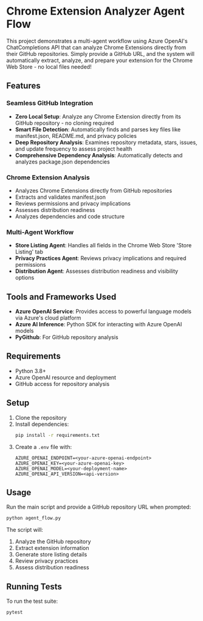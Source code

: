 # Chrome Extension Analyzer Agent Flow

This project demonstrates a multi-agent workflow using Azure OpenAI's ChatCompletions API that can analyze Chrome Extensions directly from their GitHub repositories. Simply provide a GitHub URL, and the system will automatically extract, analyze, and prepare your extension for the Chrome Web Store - no local files needed!

## Features

### Seamless GitHub Integration
- **Zero Local Setup**: Analyze any Chrome Extension directly from its GitHub repository - no cloning required
- **Smart File Detection**: Automatically finds and parses key files like manifest.json, README.md, and privacy policies
- **Deep Repository Analysis**: Examines repository metadata, stars, issues, and update frequency to assess project health
- **Comprehensive Dependency Analysis**: Automatically detects and analyzes package.json dependencies

### Chrome Extension Analysis
- Analyzes Chrome Extensions directly from GitHub repositories
- Extracts and validates manifest.json
- Reviews permissions and privacy implications
- Assesses distribution readiness
- Analyzes dependencies and code structure

### Multi-Agent Workflow
- **Store Listing Agent**: Handles all fields in the Chrome Web Store 'Store Listing' tab
- **Privacy Practices Agent**: Reviews privacy implications and required permissions
- **Distribution Agent**: Assesses distribution readiness and visibility options

## Tools and Frameworks Used
- **Azure OpenAI Service**: Provides access to powerful language models via Azure's cloud platform
- **Azure AI Inference**: Python SDK for interacting with Azure OpenAI models
- **PyGithub**: For GitHub repository analysis

## Requirements
- Python 3.8+
- Azure OpenAI resource and deployment
- GitHub access for repository analysis

## Setup
1. Clone the repository
2. Install dependencies:
   ```bash
   pip install -r requirements.txt
   ```
3. Create a `.env` file with:
   ```env
   AZURE_OPENAI_ENDPOINT=<your-azure-openai-endpoint>
   AZURE_OPENAI_KEY=<your-azure-openai-key>
   AZURE_OPENAI_MODEL=<your-deployment-name>
   AZURE_OPENAI_API_VERSION=<api-version>
   ```

## Usage
Run the main script and provide a GitHub repository URL when prompted:
```bash
python agent_flow.py
```

The script will:
1. Analyze the GitHub repository
2. Extract extension information
3. Generate store listing details
4. Review privacy practices
5. Assess distribution readiness

## Running Tests
To run the test suite:
```bash
pytest
```
